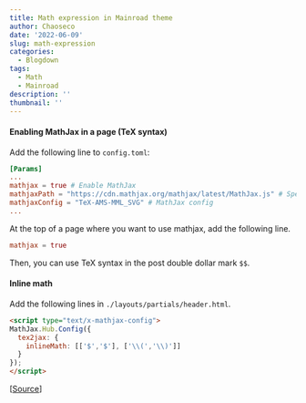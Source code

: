 ```yaml
---
title: Math expression in Mainroad theme
author: Chaoseco
date: '2022-06-09'
slug: math-expression
categories:
  - Blogdown
tags:
  - Math
  - Mainroad
description: ''
thumbnail: ''
---
```


#### Enabling MathJax in a page (TeX syntax)

Add the following line to `config.toml`:

```toml
[Params]
...
mathjax = true # Enable MathJax
mathjaxPath = "https://cdn.mathjax.org/mathjax/latest/MathJax.js" # Specify MathJax path
mathjaxConfig = "TeX-AMS-MML_SVG" # MathJax config
...
```

At the top of a page where you want to use mathjax, add the following line.
```toml
mathjax = true
```
Then, you can use TeX syntax in the post double dollar mark `$$`.

#### Inline math

Add the following lines in `./layouts/partials/header.html`.

``` html
<script type="text/x-mathjax-config">
MathJax.Hub.Config({
  tex2jax: {
    inlineMath: [['$','$'], ['\\(','\\)']]
  }
});
</script>
```


[[Source](https://atlex00.com/hugo/mainroad/)]
